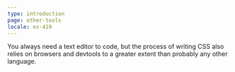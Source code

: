 ```yaml
---
type: introduction
page: other-tools
locale: es-419
---
```


You always need a text editor to code, but the process of writing CSS also relies on browsers and devtools to a greater extent than probably any other language. 